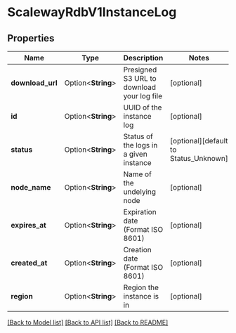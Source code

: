 # ScalewayRdbV1InstanceLog

## Properties

Name | Type | Description | Notes
------------ | ------------- | ------------- | -------------
**download_url** | Option<**String**> | Presigned S3 URL to download your log file | [optional]
**id** | Option<**String**> | UUID of the instance log | [optional]
**status** | Option<**String**> | Status of the logs in a given instance | [optional][default to Status_Unknown]
**node_name** | Option<**String**> | Name of the undelying node | [optional]
**expires_at** | Option<**String**> | Expiration date (Format ISO 8601) | [optional]
**created_at** | Option<**String**> | Creation date (Format ISO 8601) | [optional]
**region** | Option<**String**> | Region the instance is in | [optional]

[[Back to Model list]](../README.md#documentation-for-models) [[Back to API list]](../README.md#documentation-for-api-endpoints) [[Back to README]](../README.md)


